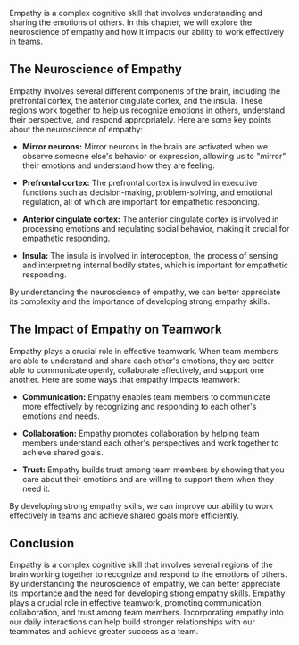 
Empathy is a complex cognitive skill that involves understanding and sharing the emotions of others. In this chapter, we will explore the neuroscience of empathy and how it impacts our ability to work effectively in teams.

The Neuroscience of Empathy
---------------------------

Empathy involves several different components of the brain, including the prefrontal cortex, the anterior cingulate cortex, and the insula. These regions work together to help us recognize emotions in others, understand their perspective, and respond appropriately. Here are some key points about the neuroscience of empathy:

* **Mirror neurons:** Mirror neurons in the brain are activated when we observe someone else's behavior or expression, allowing us to "mirror" their emotions and understand how they are feeling.

* **Prefrontal cortex:** The prefrontal cortex is involved in executive functions such as decision-making, problem-solving, and emotional regulation, all of which are important for empathetic responding.

* **Anterior cingulate cortex:** The anterior cingulate cortex is involved in processing emotions and regulating social behavior, making it crucial for empathetic responding.

* **Insula:** The insula is involved in interoception, the process of sensing and interpreting internal bodily states, which is important for empathetic responding.

By understanding the neuroscience of empathy, we can better appreciate its complexity and the importance of developing strong empathy skills.

The Impact of Empathy on Teamwork
---------------------------------

Empathy plays a crucial role in effective teamwork. When team members are able to understand and share each other's emotions, they are better able to communicate openly, collaborate effectively, and support one another. Here are some ways that empathy impacts teamwork:

* **Communication:** Empathy enables team members to communicate more effectively by recognizing and responding to each other's emotions and needs.

* **Collaboration:** Empathy promotes collaboration by helping team members understand each other's perspectives and work together to achieve shared goals.

* **Trust:** Empathy builds trust among team members by showing that you care about their emotions and are willing to support them when they need it.

By developing strong empathy skills, we can improve our ability to work effectively in teams and achieve shared goals more efficiently.

Conclusion
----------

Empathy is a complex cognitive skill that involves several regions of the brain working together to recognize and respond to the emotions of others. By understanding the neuroscience of empathy, we can better appreciate its importance and the need for developing strong empathy skills. Empathy plays a crucial role in effective teamwork, promoting communication, collaboration, and trust among team members. Incorporating empathy into our daily interactions can help build stronger relationships with our teammates and achieve greater success as a team.
